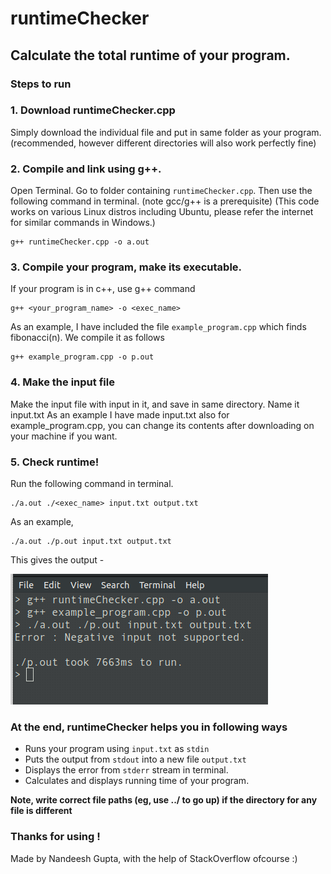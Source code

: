 # runtimeChecker
## Calculate the total runtime of your program.

### Steps to run

### 1. Download runtimeChecker.cpp
Simply download the individual file and put in same folder as your program. (recommended, however different directories will also work perfectly fine) 

### 2. Compile and link using g++.
Open Terminal. Go to folder containing `runtimeChecker.cpp`. Then use the following command in terminal. (note gcc/g++ is a prerequisite)
(This code works on various Linux distros including Ubuntu, please refer the internet for similar commands in Windows.)
```
g++ runtimeChecker.cpp -o a.out
```

### 3. Compile your program, make its executable.
If your program is in c++, use g++ command
```
g++ <your_program_name> -o <exec_name>
```
As an example, I have included the file `example_program.cpp` which finds fibonacci(n).
We compile it as follows
```
g++ example_program.cpp -o p.out
```

### 4. Make the input file
Make the input file with input in it, and save in same directory. Name it input.txt
As an example I have made input.txt also for example_program.cpp, you can change its contents after downloading on your machine if you want.

### 5. Check runtime!
Run the following command in terminal.
```
./a.out ./<exec_name> input.txt output.txt
```
As an example,
```
./a.out ./p.out input.txt output.txt
```
This gives the output -

![Image of Terminal Output](https://github.com/NandeeshG/runtimeChecker/blob/master/example_image.png?raw=true)


### At the end, runtimeChecker helps you in following ways
- Runs your program using `input.txt` as `stdin`
- Puts the output from `stdout` into a new file `output.txt`
- Displays the error from `stderr` stream in terminal.
- Calculates and displays running time of your program.

**Note, write correct file paths (eg, use ../ to go up) if the directory for any file is different**

### Thanks for using !
Made by Nandeesh Gupta, with the help of StackOverflow ofcourse :)
